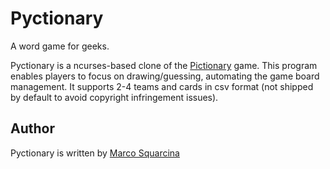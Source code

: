 Pyctionary
==========
A word game for geeks.

Pyctionary is a ncurses-based clone of the [Pictionary](https://en.wikipedia.org/wiki/Pictionary) game. This program enables players to focus on drawing/guessing, automating the game board management. It supports 2-4 teams and cards in csv format (not shipped by default to avoid copyright infringement issues).

Author
------
Pyctionary is written by [Marco Squarcina](https://minimalblue.com)
